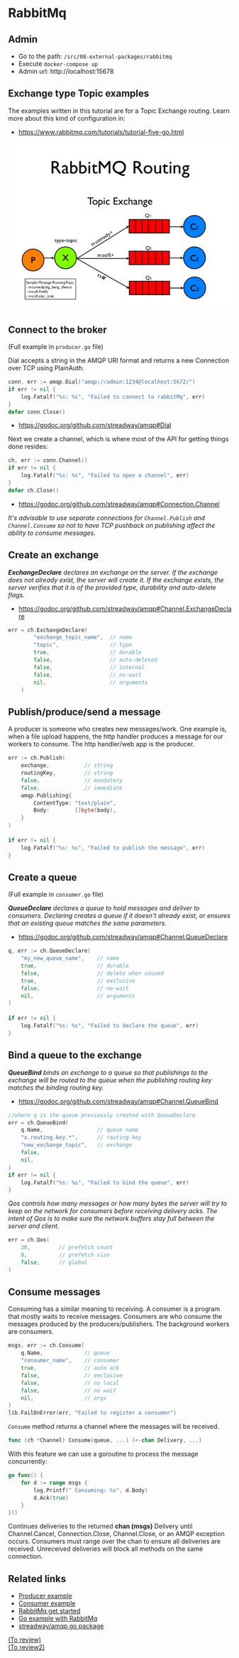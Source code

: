 # RabbitMq

## Admin
- Go to the path: `/src/08-external-packages/rabbitmq`
- Execute `docker-compose up`
- Admin url: http://localhost:15678

## Exchange type **Topic** examples
The examples written in this tutorial are for a Topic Exchange routing. Learn more about this kind of configuration in:  
- https://www.rabbitmq.com/tutorials/tutorial-five-go.html

![img](../resources/topic-exchange-routing.jpg)

## Connect to the broker

(Full example in `producer.go` file)

Dial accepts a string in the AMQP URI format and returns a new Connection over TCP using PlainAuth.

```go
conn, err := amqp.Dial("amqp://admin:1234@localhost:5672/")
if err != nil {
    log.Fatalf("%s: %s", "Failed to connect to rabbitMq", err)
}
defer conn.Close()
```

- https://godoc.org/github.com/streadway/amqp#Dial

Next we create a channel, which is where most of the API for getting things done resides:

```go
ch, err := conn.Channel()
if err != nil {
    log.Fatalf("%s: %s", "Failed to open a channel", err)
}
defer ch.Close()
```
- https://godoc.org/github.com/streadway/amqp#Connection.Channel

*It's advisable to use separate connections for
`Channel.Publish` and `Channel.Consume` so not to have TCP pushback on publishing
affect the ability to consume messages.*

## Create an exchange
***ExchangeDeclare** declares an exchange on the server. If the exchange does not already exist, the server will create it. If the exchange exists, the server verifies that it is of the provided type, durability and auto-delete flags.*
- https://godoc.org/github.com/streadway/amqp#Channel.ExchangeDeclare

```go
err = ch.ExchangeDeclare(
        "exchange_topic_name",  // name
        "topic",                // type
        true,                   // durable
        false,                  // auto-deleted
        false,                  // internal
        false,                  // no-wait
        nil,                    // arguments
    )
```

## Publish/produce/send a message
A producer is someone who creates new messages/work. One example is, when a file upload happens, the http handler produces a message for our workers to consume. The http handler/web app is the producer.
```go
err := ch.Publish(
    exchange,           // string
    routingKey,         // string
    false,              // mandatory
    false,              // immediate
    amqp.Publishing{
        ContentType: "text/plain",
        Body:        []byte(body),
    }
)

if err != nil {
    log.Fatalf("%s: %s", "Failed to publish the message", err)
}
```

## Create a queue

(Full example in `consumer.go` file)

***QueueDeclare** declares a queue to hold messages and deliver to consumers.
Declaring creates a queue if it doesn't already exist, or ensures that an
existing queue matches the same parameters.*

- https://godoc.org/github.com/streadway/amqp#Channel.QueueDeclare

```go
q, err := ch.QueueDeclare(
    "my_new_queue_name",    // name
    true,                   // durable
    false,                  // delete when usused
    true,                   // exclusive
    false,                  // no-wait
    nil,                    // arguments
)

if err != nil {
    log.Fatalf("%s: %s", "Failed to declare the queue", err)
}
```

## Bind a queue to the exchange
***QueueBind** binds an exchange to a queue so that publishings to the exchange will
 be routed to the queue when the publishing routing key matches the binding
 routing key.*

- https://godoc.org/github.com/streadway/amqp#Channel.QueueBind
 
```go
//where q is the queue previously created with QueueDeclare
err = ch.QueueBind(
    q.Name,                 // queue name
    "a.routing.key.*",      // routing key
    "new_exchange_topic",   // exchange
    false,
    nil,
)
if err != nil {
    log.Fatalf("%s: %s", "Failed to bind the queue", err)
}
```

*Qos controls how many messages or how many bytes the server will try to keep on
the network for consumers before receiving delivery acks.  The intent of Qos is
to make sure the network buffers stay full between the server and client.*

```go
err = ch.Qos(
    20,         // prefetch count
    0,          // prefetch size
    false,      // global
)
```

## Consume messages
Consuming has a similar meaning to receiving. A consumer is a program that mostly waits to receive messages. Consumers are who consume the messages produced by the producers/publishers. The background workers are consumers.

```go
msgs, err := ch.Consume(
    q.Name,             // queue
    "consumer_name",    // consumer
    true,               // auto ack
    false,              // exclusive
    false,              // no local
    false,              // no wait
    nil,                // args
)
lib.FailOnError(err, "Failed to register a consumer")
```
`Consume` method returns a channel where the messages will be received.
```go
func (ch *Channel) Consume(queue, ...) (<-chan Delivery, ...)
```

With this feature we can use a goroutine to process the message concurrently: 

```go
go func() {
    for d := range msgs {
        log.Printf(" Consuming: %s", d.Body)
        d.Ack(true)
    }
}()
```
Continues deliveries to the returned **chan (msgs)** Delivery until Channel.Cancel,
Connection.Close, Channel.Close, or an AMQP exception occurs.  Consumers must
range over the chan to ensure all deliveries are received.  Unreceived
deliveries will block all methods on the same connection.

## Related links
- [Producer example](../src/08-external-packages/rabbitmq/producer.go)
- [Consumer example](../src/08-external-packages/rabbitmq/consumer.go)
- [RabbitMq get started](https://www.rabbitmq.com/getstarted.html)
- [Go example with RabbitMq](https://www.rabbitmq.com/tutorials/tutorial-one-go.html)
- [streadway/amqp go package](https://godoc.org/github.com/streadway/amqp)

[(To review)](https://github.com/Pungyeon/go-rabbitmq-example)  
[(To review2)](https://gist.github.com/harrisonturton/c6b62d45e6117d5d03ff44e4e8e1e7f7)